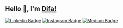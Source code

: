 ## Hello 👋, I'm [Difa!]([https://github.com/aan-cloud/](https://github.com/difasulthon))

[![Linkedin Badge](https://img.shields.io/badge/-LinkedIn-0e76a8?style=flat-square&logo=Linkedin&logoColor=white)](https://www.linkedin.com/in/difasulthon/)
[![Instagram Badge](https://img.shields.io/badge/-Instagram-e4405f?style=flat-square&logo=Instagram&logoColor=white)](https://www.instagram.com/difasulthon/)
[![Medium Badge](https://img.shields.io/badge/Medium-12103A?style=flat-square&logo=medium&logoColor=white)](https://medium.com/@mdifasulthon)
